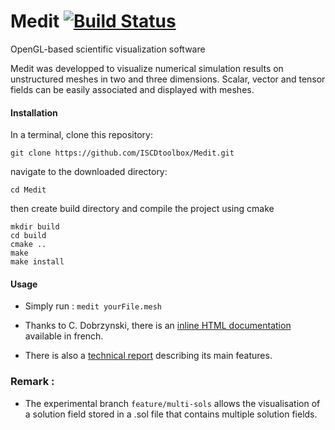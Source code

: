 # Medit [![Build Status](https://travis-ci.org/ISCDtoolbox/Medit.svg?branch=master)](https://travis-ci.org/ISCDtoolbox/Medit)
OpenGL-based scientific visualization software

Medit was developped to visualize numerical simulation results on unstructured meshes in two and three dimensions. Scalar, vector and tensor fields can be easily associated and displayed with meshes.

#### Installation

In a terminal, clone this repository:

   ` git clone https://github.com/ISCDtoolbox/Medit.git `

   navigate to the downloaded directory:

   ` cd Medit `

   then create build directory and compile the project using cmake
   ```
   mkdir build
   cd build
   cmake ..
   make
   make install
   ```

#### Usage

* Simply run :
    `medit yourFile.mesh`

* Thanks to C. Dobrzynski, there is an [inline HTML documentation](https://www.ljll.math.upmc.fr/frey/logiciels/Docmedit.dir/index.html) available in french.

* There is also a [technical report](https://www.ljll.math.upmc.fr/frey/publications/RT-0253.pdf) describing its main features.

### Remark :

* The experimental branch `feature/multi-sols` allows the visualisation of a solution field stored in a .sol file that contains multiple solution fields.
